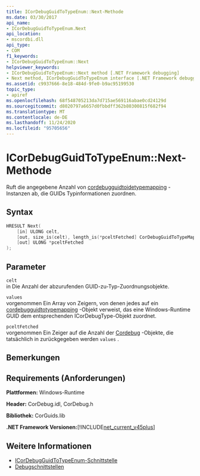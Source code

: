 ```yaml
---
title: ICorDebugGuidToTypeEnum::Next-Methode
ms.date: 03/30/2017
api_name:
- ICorDebugGuidToTypeEnum.Next
api_location:
- mscordbi.dll
api_type:
- COM
f1_keywords:
- ICorDebugGuidToTypeEnum::Next
helpviewer_keywords:
- ICorDebugGuidToTypeEnum::Next method [.NET Framework debugging]
- Next method, ICorDebugGuidToTypeEnum interface [.NET Framework debugging]
ms.assetid: c9937666-8e18-484d-9fe0-b9ac95199530
topic_type:
- apiref
ms.openlocfilehash: 68f548705213da7d715ae569116abae0cd24129d
ms.sourcegitcommit: d8020797a6657d0fbbdff362b80300815f682f94
ms.translationtype: MT
ms.contentlocale: de-DE
ms.lasthandoff: 11/24/2020
ms.locfileid: "95705656"
---
```

# <a name="icordebugguidtotypeenumnext-method"></a>ICorDebugGuidToTypeEnum::Next-Methode

Ruft die angegebene Anzahl von [cordebugguidtoidetypemapping](cordebugguidtotypemapping-structure.md) -Instanzen ab, die GUIDs Typinformationen zuordnen.  
  
## <a name="syntax"></a>Syntax  
  
```cpp  
HRESULT Next(  
    [in] ULONG celt,  
    [out, size_is(celt), length_is(*pceltFetched] CorDebugGuidToTypeMapping values[  ],  
    [out] ULONG *pceltFetched  
);  
```  
  
## <a name="parameters"></a>Parameter  

 `celt`  
 in Die Anzahl der abzurufenden GUID-zu-Typ-Zuordnungsobjekte.  
  
 `values`  
 vorgenommen Ein Array von Zeigern, von denen jedes auf ein [cordebugguidtotypemapping](cordebugguidtotypemapping-structure.md) -Objekt verweist, das eine Windows-Runtime GUID dem entsprechenden ICorDebugType-Objekt zuordnet.  
  
 `pceltFetched`  
 vorgenommen Ein Zeiger auf die Anzahl der [Cordebug](cordebugguidtotypemapping-structure.md) -Objekte, die tatsächlich in zurückgegeben werden `values` .  
  
## <a name="remarks"></a>Bemerkungen  
  
## <a name="requirements"></a>Requirements (Anforderungen)  

 **Plattformen:** Windows-Runtime  
  
 **Header:** CorDebug.idl, CorDebug.h  
  
 **Bibliothek:** CorGuids.lib  
  
 **.NET Framework Versionen:**[!INCLUDE[net_current_v45plus](../../../../includes/net-current-v45plus-md.md)]  
  
## <a name="see-also"></a>Weitere Informationen

- [ICorDebugGuidToTypeEnum-Schnittstelle](icordebugguidtotypeenum-interface.md)
- [Debugschnittstellen](debugging-interfaces.md)
